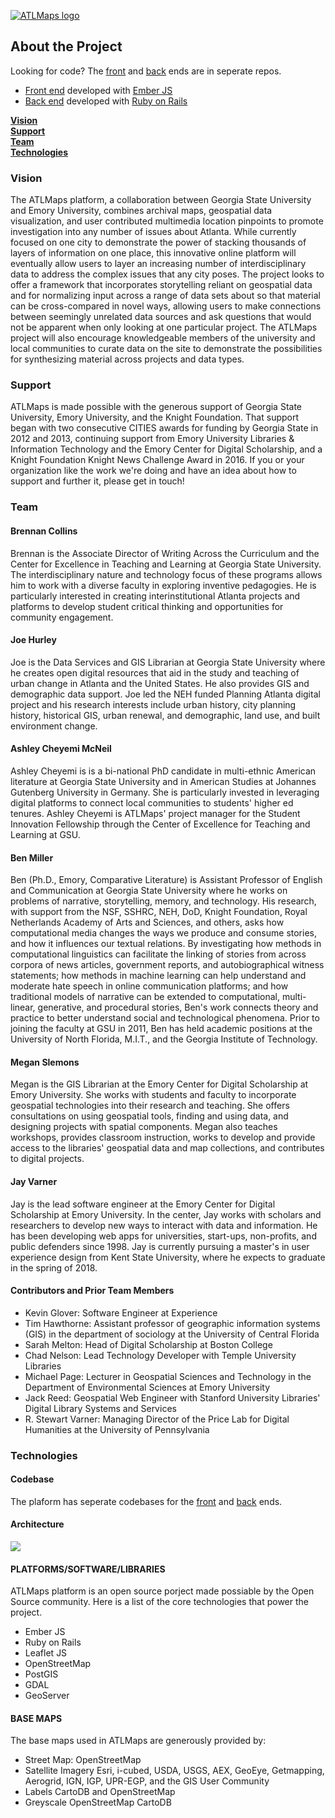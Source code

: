 [![ATLMaps logo](https://s3.amazonaws.com/atlmaps-prod/logo.png)](https://atlmaps.org)

## About the Project
Looking for code? The [front](https://github.com/ecds/ATLMaps-Client) and [back](https://github.com/ecds/ATLMaps-Server) ends are in seperate repos.

- [Front end](https://github.com/ecds/ATLMaps-Client) developed with [Ember JS](https://emberjs.com)
- [Back end](https://github.com/ecds/ATLMaps-Server) developed with [Ruby on Rails](http://rubyonrails.org/)

**[Vision](#vision)**<br>
**[Support](#support)**<br>
**[Team](#team)**<br>
**[Technologies](#technologies)**

### Vision
The ATLMaps platform, a collaboration between Georgia State University and Emory University, combines archival maps, geospatial data visualization, and user contributed multimedia location pinpoints to promote investigation into any number of issues about Atlanta. While currently focused on one city to demonstrate the power of stacking thousands of layers of information on one place, this innovative online platform will eventually allow users to layer an increasing number of interdisciplinary data to address the complex issues that any city poses. The project looks to offer a framework that incorporates storytelling reliant on geospatial data and for normalizing input across a range of data sets about so that material can be cross-compared in novel ways, allowing users to make connections between seemingly unrelated data sources and ask questions that would not be apparent when only looking at one particular project. The ATLMaps project will also encourage knowledgeable members of the university and local communities to curate data on the site to demonstrate the possibilities for synthesizing material across projects and data types.

### Support
ATLMaps is made possible with the generous support of Georgia State University, Emory University, and the Knight Foundation. That support began with two consecutive CITIES awards for funding by Georgia State in 2012 and 2013, continuing support from Emory University Libraries & Information Technology and the Emory Center for Digital Scholarship, and a Knight Foundation Knight News Challenge Award in 2016. If you or your organization like the work we're doing and have an idea about how to support and further it, please get in touch!

### Team

#### Brennan Collins
Brennan is the Associate Director of Writing Across the Curriculum and the Center for Excellence in Teaching and Learning at Georgia State University. The interdisciplinary nature and technology focus of these programs allows him to work with a diverse faculty in exploring inventive pedagogies. He is particularly interested in creating interinstitutional Atlanta projects and platforms to develop student critical thinking and opportunities for community engagement.

#### Joe Hurley
Joe is the Data Services and GIS Librarian at Georgia State University where he creates open digital resources that aid in the study and teaching of urban change in Atlanta and the United States. He also provides GIS and demographic data support. Joe led the NEH funded Planning Atlanta digital project and his research interests include urban history, city planning history, historical GIS, urban renewal, and demographic, land use, and built environment change. 

#### Ashley Cheyemi McNeil
Ashley Cheyemi is is a bi-national PhD candidate in multi-ethnic American literature at Georgia State University and in American Studies at Johannes Gutenberg University in Germany. She is particularly invested in leveraging digital platforms to connect local communities to students' higher ed tenures. Ashley Cheyemi is ATLMaps' project manager for the Student Innovation Fellowship through the Center of Excellence for Teaching and Learning at GSU.

#### Ben Miller
Ben (Ph.D., Emory, Comparative Literature) is Assistant Professor of English and Communication at Georgia State University where he works on problems of narrative, storytelling, memory, and technology.  His research, with support from the NSF, SSHRC, NEH, DoD, Knight Foundation, Royal Netherlands Academy of Arts and Sciences, and others, asks how computational media changes the ways we produce and consume stories, and how it influences our textual relations.  By investigating how methods in computational linguistics can facilitate the linking of stories from across corpora of news articles, government reports, and autobiographical witness statements; how methods in machine learning can help understand and moderate hate speech in online communication platforms; and how traditional models of narrative can be extended to computational, multi-linear, generative, and procedural stories, Ben's work connects theory and practice to better understand social and technological phenomena.  Prior to joining the faculty at GSU in 2011, Ben has held academic positions at the University of North Florida, M.I.T., and the Georgia Institute of Technology. 

#### Megan Slemons
Megan is the GIS Librarian at the Emory Center for Digital Scholarship at Emory University. She works with students and faculty to incorporate geospatial technologies into their research and teaching. She offers consultations on using geospatial tools, finding and using data, and designing projects with spatial components. Megan also teaches workshops, provides classroom instruction, works to develop and provide access to the libraries' geospatial data and map collections, and contributes to digital projects.

#### Jay Varner
Jay is the lead software engineer at the Emory Center for Digital Scholarship at Emory University. In the center, Jay works with scholars and researchers to develop new ways to interact with data and information. He has been developing web apps for universities, start-ups, non-profits, and public defenders since 1998. Jay is currently pursuing a master's in user experience design from Kent State University, where he expects to graduate in the spring of 2018.

#### Contributors and Prior Team Members

- Kevin Glover: Software Engineer at Experience
- Tim Hawthorne: Assistant professor of geographic information systems (GIS) in the department of sociology at the University of Central Florida
- Sarah Melton: Head of Digital Scholarship at Boston College
- Chad Nelson: Lead Technology Developer with Temple University Libraries
- Michael Page: Lecturer in Geospatial Sciences and Technology in the Department of Environmental Sciences at Emory University
- Jack Reed: Geospatial Web Engineer with Stanford University Libraries' Digital Library Systems and Services
- R. Stewart Varner: Managing Director of the Price Lab for Digital Humanities at the University of Pennsylvania

### Technologies
#### Codebase
The plaform has seperate codebases for the [front](https://github.com/ecds/ATLMaps-Client) and [back](https://github.com/ecds/ATLMaps-Server) ends.

#### Architecture
![](https://s3.amazonaws.com/atlmaps-prod/ATLMapsDiagram.png)
#### PLATFORMS/SOFTWARE/LIBRARIES
ATLMaps platform is an open source porject made possiable by the Open Source community. Here is a list of the core technologies that power the project.

- Ember JS
- Ruby on Rails
- Leaflet JS
- OpenStreetMap
- PostGIS
- GDAL
- GeoServer

#### BASE MAPS
The base maps used in ATLMaps are generously provided by:

- Street Map: OpenStreetMap
- Satellite Imagery Esri, i-cubed, USDA, USGS, AEX, GeoEye, Getmapping, Aerogrid, IGN, IGP, UPR-EGP, and the GIS User Community
- Labels CartoDB and OpenStreetMap
- Greyscale OpenStreetMap CartoDB
